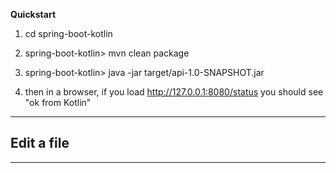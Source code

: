 **Quickstart**

1. cd spring-boot-kotlin
2. spring-boot-kotlin> mvn clean package
3. spring-boot-kotlin> java -jar target/api-1.0-SNAPSHOT.jar

4. then in a browser, if you load http://127.0.0.1:8080/status you should see "ok from Kotlin"

---

## Edit a file

---
